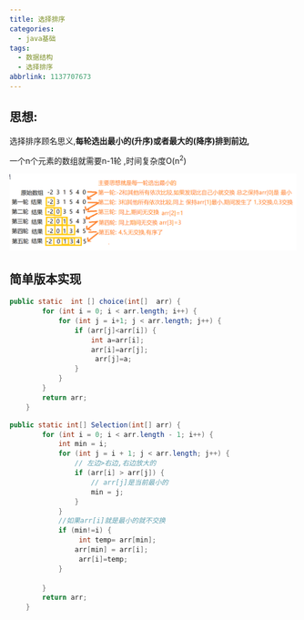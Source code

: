```yaml
---
title: 选择排序
categories:
  - java基础
tags:
  - 数据结构
  - 选择排序
abbrlink: 1137707673
---
```



## 思想:

选择排序顾名思义,**每轮选出最小的(升序)或者最大的(降序)排到前边,**

一个n个元素的数组就需要n-1轮   ,时间复杂度O(n<sup>2</sup>)

<!--more-->

![1568339305601](选择排序/1568339305601.png)

## 简单版本实现
```java
public static  int [] choice(int[]  arr) {
		for (int i = 0; i < arr.length; i++) {
			for (int j = i+1; j < arr.length; j++) {
				if (arr[j]<arr[i]) {
					int a=arr[i];
					arr[i]=arr[j];
					 arr[j]=a;	
				}
			}
		}
		return arr;
	}

```
```java
public static int[] Selection(int[] arr) {
		for (int i = 0; i < arr.length - 1; i++) {
			int min = i;
			for (int j = i + 1; j < arr.length; j++) {
				// 左边>右边,右边放大的
				if (arr[i] > arr[j]) {
					// arr[j]是当前最小的
					min = j;
				}
			}
			//如果arr[i]就是最小的就不交换
			if (min!=i) {
				 int temp= arr[min];
				arr[min] = arr[i];
				 arr[i]=temp;
			}

		}
		return arr;
	}
```

